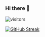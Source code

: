 ### Hi there 👋
![visitors](https://visitor-badge.glitch.me/badge?page_id=page.id&left_color=green&right_color=red)

<!--
**chaitanya-kolliboyina/chaitanya-kolliboyina** is a ✨ _special_ ✨ repository because its `README.md` (this file) appears on your GitHub profile.

Here are some ideas to get you started:

- 🔭 I’m currently working on ...
- 🌱 I’m currently learning ...
- 👯 I’m looking to collaborate on ...
- 🤔 I’m looking for help with ...
- 💬 Ask me about ...
- 📫 How to reach me: ...
- 😄 Pronouns: ...
- ⚡ Fun fact: ...
-->


[![GitHub Streak](https://streak-stats.demolab.com/?user=chaitanya-kolliboyina)](https://git.io/streak-stats)
